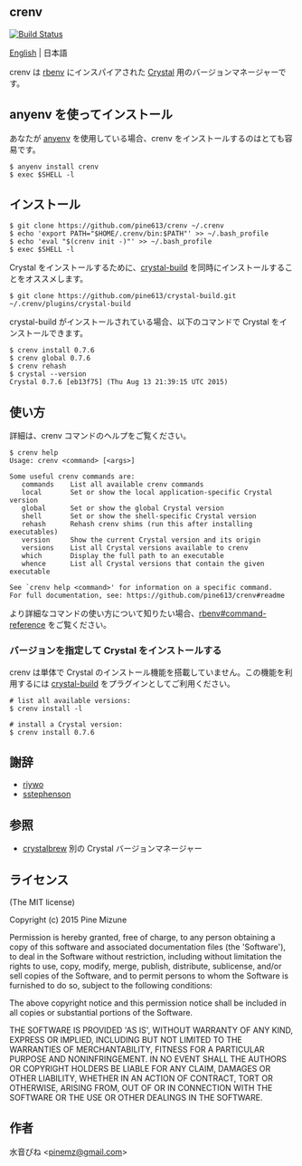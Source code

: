 crenv
-----

[![Build Status](https://travis-ci.org/pine613/crenv.svg?branch=master)](https://travis-ci.org/pine613/crenv)

[English](README.md) | 日本語

crenv は [rbenv](https://github.com/sstephenson/rbenv) にインスパイアされた [Crystal](http://crystal-lang.org/) 用のバージョンマネージャーです。

## anyenv を使ってインストール

あなたが [anyenv](https://github.com/riywo/anyenv) を使用している場合、crenv をインストールするのはとても容易です。

```
$ anyenv install crenv
$ exec $SHELL -l
```

## インストール

```
$ git clone https://github.com/pine613/crenv ~/.crenv
$ echo 'export PATH="$HOME/.crenv/bin:$PATH"' >> ~/.bash_profile
$ echo 'eval "$(crenv init -)"' >> ~/.bash_profile
$ exec $SHELL -l
```

Crystal をインストールするために、[crystal-build](https://github.com/pine613/crystal-build) を同時にインストールすることをオススメします。

```
$ git clone https://github.com/pine613/crystal-build.git ~/.crenv/plugins/crystal-build
```

crystal-build がインストールされている場合、以下のコマンドで Crystal をインストールできます。

```
$ crenv install 0.7.6
$ crenv global 0.7.6
$ crenv rehash
$ crystal --version
Crystal 0.7.6 [eb13f75] (Thu Aug 13 21:39:15 UTC 2015)
```


## 使い方

詳細は、crenv コマンドのヘルプをご覧ください。

```
$ crenv help
Usage: crenv <command> [<args>]

Some useful crenv commands are:
   commands    List all available crenv commands
   local       Set or show the local application-specific Crystal version
   global      Set or show the global Crystal version
   shell       Set or show the shell-specific Crystal version
   rehash      Rehash crenv shims (run this after installing executables)
   version     Show the current Crystal version and its origin
   versions    List all Crystal versions available to crenv
   which       Display the full path to an executable
   whence      List all Crystal versions that contain the given executable

See `crenv help <command>' for information on a specific command.
For full documentation, see: https://github.com/pine613/crenv#readme
```

より詳細なコマンドの使い方について知りたい場合、[rbenv#command-reference](https://github.com/sstephenson/rbenv#command-reference) をご覧ください。

### バージョンを指定して Crystal をインストールする

crenv は単体で Crystal のインストール機能を搭載していません。この機能を利用するには [crystal-build](https://github.com/pine613/crystal-build) をプラグインとしてご利用ください。

```
# list all available versions:
$ crenv install -l

# install a Crystal version:
$ crenv install 0.7.6
```

## 謝辞

- [riywo](https://github.com/riywo)
- [sstephenson](https://github.com/sstephenson)

## 参照
- [crystalbrew](https://github.com/pine613/crystalbrew) 別の Crystal バージョンマネージャー

## ライセンス
(The MIT license)

Copyright (c) 2015 Pine Mizune

Permission is hereby granted, free of charge, to any person obtaining
a copy of this software and associated documentation files (the
'Software'), to deal in the Software without restriction, including
without limitation the rights to use, copy, modify, merge, publish,
distribute, sublicense, and/or sell copies of the Software, and to
permit persons to whom the Software is furnished to do so, subject to
the following conditions:

The above copyright notice and this permission notice shall be
included in all copies or substantial portions of the Software.

THE SOFTWARE IS PROVIDED 'AS IS', WITHOUT WARRANTY OF ANY KIND,
EXPRESS OR IMPLIED, INCLUDING BUT NOT LIMITED TO THE WARRANTIES OF
MERCHANTABILITY, FITNESS FOR A PARTICULAR PURPOSE AND NONINFRINGEMENT.
IN NO EVENT SHALL THE AUTHORS OR COPYRIGHT HOLDERS BE LIABLE FOR ANY
CLAIM, DAMAGES OR OTHER LIABILITY, WHETHER IN AN ACTION OF CONTRACT,
TORT OR OTHERWISE, ARISING FROM, OUT OF OR IN CONNECTION WITH THE
SOFTWARE OR THE USE OR OTHER DEALINGS IN THE SOFTWARE.

## 作者
水音ぴね &lt;<pinemz@gmail.com>&gt;
